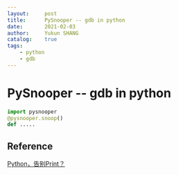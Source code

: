 ```yaml
---
layout:     post
title:      PySnooper -- gdb in python
date:       2021-02-03
author:     Yukun SHANG
catalog: 	true
tags:
    - python
	- gdb
---
```








# PySnooper -- gdb in python



```python
import pysnooper
@pysnooper.snoop()
def .....
```



## Reference

[Python，告别Print？](https://zhuanlan.zhihu.com/p/68217206)
